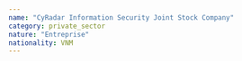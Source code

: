 ```yaml
---
name: "CyRadar Information Security Joint Stock Company"
category: private_sector
nature: "Entreprise"
nationality: VNM
---
```

    